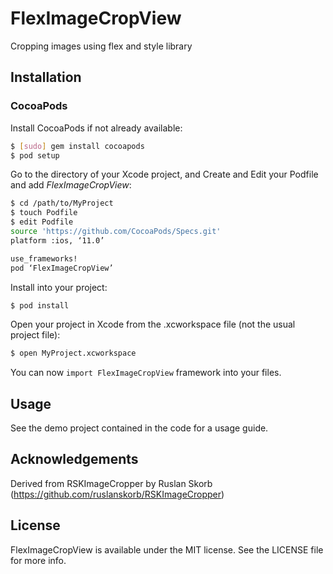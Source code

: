 # FlexImageCropView
Cropping images using flex and style library

## Installation

### CocoaPods

Install CocoaPods if not already available:

``` bash
$ [sudo] gem install cocoapods
$ pod setup
```
Go to the directory of your Xcode project, and Create and Edit your Podfile and add _FlexImageCropView_:

``` bash
$ cd /path/to/MyProject
$ touch Podfile
$ edit Podfile
source 'https://github.com/CocoaPods/Specs.git'
platform :ios, ‘11.0’

use_frameworks!
pod ‘FlexImageCropView’
```

Install into your project:

``` bash
$ pod install
```

Open your project in Xcode from the .xcworkspace file (not the usual project file):

``` bash
$ open MyProject.xcworkspace
```

You can now `import FlexImageCropView` framework into your files.

## Usage

See the demo project contained in the code for a usage guide.

## Acknowledgements

Derived from RSKImageCropper by Ruslan Skorb (https://github.com/ruslanskorb/RSKImageCropper)


## License

FlexImageCropView is available under the MIT license. See the LICENSE file for more info.
